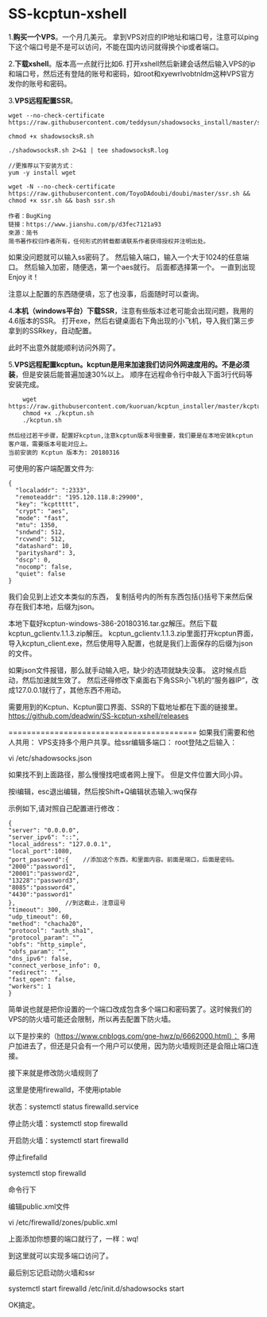 # SS-kcptun-xshell
1.**购买一个VPS**。一个月几美元。
拿到VPS对应的IP地址和端口号，注意可以ping下这个端口号是不是可以访问，不能在国内访问就得换个ip或者端口。

2.**下载xshell**。版本高一点就行比如6.
打开xshell然后新建会话然后输入VPS的ip和端口号，然后还有登陆的账号和密码，如root和xyewrlvobtnldm这种VPS官方发你的账号和密码。

3.**VPS远程配置SSR**。
```
wget --no-check-certificate	 https://raw.githubusercontent.com/teddysun/shadowsocks_install/master/shadowsocksR.sh

chmod +x shadowsocksR.sh

./shadowsocksR.sh 2>&1 | tee shadowsocksR.log

//更推荐以下安装方式：
yum -y install wget

wget -N --no-check-certificate https://raw.githubusercontent.com/ToyoDAdoubi/doubi/master/ssr.sh && chmod +x ssr.sh && bash ssr.sh

作者：BugKing
链接：https://www.jianshu.com/p/d3fec7121a93
來源：简书
简书著作权归作者所有，任何形式的转载都请联系作者获得授权并注明出处。
```
如果没问题就可以输入ss密码了。
然后输入端口，输入一个大于1024的任意端口。
然后输入加密，随便选，第一个aes就行。
后面都选择第一个。
一直到出现Enjoy it！

注意以上配置的东西随便填，忘了也没事，后面随时可以查询。

4.**本机（windows平台）下载SSR**，注意有些版本过老可能会出现问题，我用的4.6版本的SSR。
	打开exe，然后右键桌面右下角出现的小飞机，导入我们第三步拿到的SSRkey，自动配置。
	
此时不出意外就能顺利访问外网了。

5.**VPS远程配置kcptun。kcptun是用来加速我们访问外网速度用的。不是必须装**，但是安装后能普遍加速30%以上。
顺序在远程命令行中敲入下面3行代码等安装完成。
```
    wget https://raw.githubusercontent.com/kuoruan/kcptun_installer/master/kcptun.sh
    chmod +x ./kcptun.sh
    ./kcptun.sh
```
	然后经过若干步骤，配置好kcptun,注意kcptun版本号很重要，我们要是在本地安装kcptun客户端，需要版本号能对应上。
	当前安装的 Kcptun 版本为: 20180316

可使用的客户端配置文件为:
```
{
  "localaddr": ":2333",
  "remoteaddr": "195.120.118.8:29900",
  "key": "kcpttttt",
  "crypt": "aes",
  "mode": "fast",
  "mtu": 1350,
  "sndwnd": 512,
  "rcvwnd": 512,
  "datashard": 10,
  "parityshard": 3,
  "dscp": 0,
  "nocomp": false,
  "quiet": false
}
```

我们会见到上述文本类似的东西， 复制括号内的所有东西包括{}括号下来然后保存在我们本地，后缀为json。

本地下载好kcptun-windows-386-20180316.tar.gz解压。然后下载kcptun_gclientv.1.1.3.zip解压。
kcptun_gclientv.1.1.3.zip里面打开kcptun界面，导入kcptun_client.exe，然后使用导入配置，也就是我们上面保存的后缀为json的文件。

如果json文件报错，那么就手动输入吧，缺少的选项就缺失没事。
这时候点启动，然后加速就生效了。
然后还得修改下桌面右下角SSR小飞机的“服务器IP”，改成127.0.0.1就行了，其他东西不用动。

需要用到的Kcptun、Kcptun窗口界面、SSR的下载地址都在下面的链接里。
https://github.com/deadwin/SS-kcptun-xshell/releases

=========================================
如果我们需要和他人共用：
VPS支持多个用户共享。给ssr编辑多端口：
root登陆之后输入：
	
vi /etc/shadowsocks.json

如果找不到上面路径，那么慢慢找吧或者网上搜下。
但是文件位置大同小异。

按i编辑，esc退出编辑，然后按Shift+Q编辑状态输入:wq保存

示例如下,请对照自己配置进行修改：
```
{
"server": "0.0.0.0",
"server_ipv6": "::",
"local_address": "127.0.0.1",
"local_port":1080,
"port_password":{    //添加这个东西，和里面内容。前面是端口，后面是密码。
"2000":"password1",  
"20001":"password2",
"13228":"password3",
"8085":"password4",
"4430":"password1"
},				//到这截止，注意逗号
"timeout": 300,
"udp_timeout": 60,
"method": "chacha20",
"protocol": "auth_sha1",
"protocol_param": "",
"obfs": "http_simple",
"obfs_param": "",
"dns_ipv6": false,
"connect_verbose_info": 0,
"redirect": "",
"fast_open": false,
"workers": 1
}
```

简单说也就是把你设置的一个端口改成包含多个端口和密码罢了。这时候我们的VPS的防火墙可能还会限制，所以再去配置下防火墙。

以下是抄来的（https://www.cnblogs.com/gne-hwz/p/6662000.html）：
多用户加进去了，但还是只会有一个用户可以使用，因为防火墙规则还是会阻止端口连接。

接下来就是修改防火墙规则了

这里是使用firewalld，不使用iptable

状态：systemctl status firewalld.service

停止防火墙：systemctl stop firewalld

开启防火墙：systemctl start firewalld

停止firefalld

systemctl stop firewalld

命令行下

编辑public.xml文件

vi /etc/firewalld/zones/public.xml

上面添加你想要的端口就行了，一样：wq!

到这里就可以实现多端口访问了。

 最后别忘记启动防火墙和ssr

systemctl start firewalld
/etc/init.d/shadowsocks start



OK搞定。


